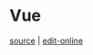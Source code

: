 # Vue

[source](https://github.com/haibazhang/lib/blob/master/src/web/frameworks/Vue.md) \| [edit-online](https://github.com/haibazhang/lib/edit/master/src/web/frameworks/Vue.md)


